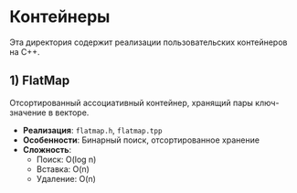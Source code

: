 # Контейнеры

Эта директория содержит реализации пользовательских контейнеров на C++.

## 1) FlatMap
Отсортированный ассоциативный контейнер, хранящий пары ключ-значение в векторе.
- **Реализация**: `flatmap.h`, `flatmap.tpp`
- **Особенности**: Бинарный поиск, отсортированное хранение
- **Сложность**:
  - Поиск: O(log n)
  - Вставка: O(n)
  - Удаление: O(n)
